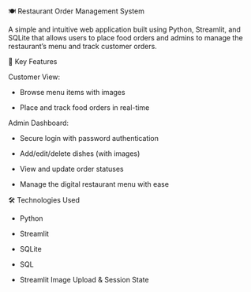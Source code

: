 🍽️ Restaurant Order Management System

A simple and intuitive web application built using Python, Streamlit, and SQLite that allows users to place food orders and admins to manage the restaurant’s menu and track customer orders.

🔑 Key Features

Customer View:

- Browse menu items with images

- Place and track food orders in real-time

Admin Dashboard:

- Secure login with password authentication

- Add/edit/delete dishes (with images)

- View and update order statuses

- Manage the digital restaurant menu with ease

🛠️ Technologies Used
- Python

- Streamlit

- SQLite

- SQL

- Streamlit Image Upload & Session State
